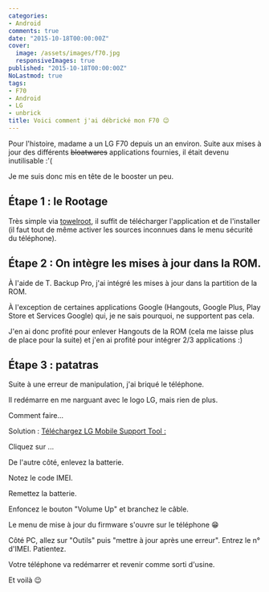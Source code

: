 ```yaml
---
categories:
- Android
comments: true
date: "2015-10-18T00:00:00Z"
cover:
  image: /assets/images/f70.jpg
  responsiveImages: true
published: "2015-10-18T00:00:00Z"
NoLastmod: true
tags:
- F70
- Android
- LG
- unbrick
title: Voici comment j'ai débrické mon F70 😉
---
```


Pour l'histoire, madame a un LG F70 depuis un an environ. Suite aux mises à jour des différents ~~bloatwares~~ applications fournies, il était devenu inutilisable :'(

Je me suis donc mis en tête de le booster un peu.
<!--more-->

## Étape 1 : le Rootage
Très simple via [towelroot](https://towelroot.com/), il suffit de télécharger l'application et de l'installer (il faut tout de même activer les sources inconnues dans le menu sécurité du téléphone).

## Étape 2 : On intègre les mises à jour dans la ROM.
À l'aide de T. Backup Pro, j'ai intégré les mises à jour dans la partition de la ROM.

À l'exception de certaines applications Google (Hangouts, Google Plus, Play Store et Services Google) qui, je ne sais pourquoi, ne supportent pas cela.

J'en ai donc profité pour enlever Hangouts de la ROM (cela me laisse plus de place pour la suite) et j'en ai profité pour intégrer 2/3 applications :)

## Étape 3 : patatras
Suite à une erreur de manipulation, j'ai briqué le téléphone.

Il redémarre en me narguant avec le logo LG, mais rien de plus.

Comment faire...

Solution : [Téléchargez LG Mobile Support Tool :](/assets/LGMobileSupportTool.exe)

Cliquez sur ...

De l'autre côté, enlevez la batterie.

Notez le code IMEI.

Remettez la batterie.

Enfoncez le bouton "Volume Up" et branchez le câble.

Le menu de mise à jour du firmware s'ouvre sur le téléphone 😁

Côté PC, allez sur "Outils" puis "mettre à jour après une erreur".
Entrez le n° d'IMEI.
Patientez.

Votre téléphone va redémarrer et revenir comme sorti d'usine.

Et voilà 😉